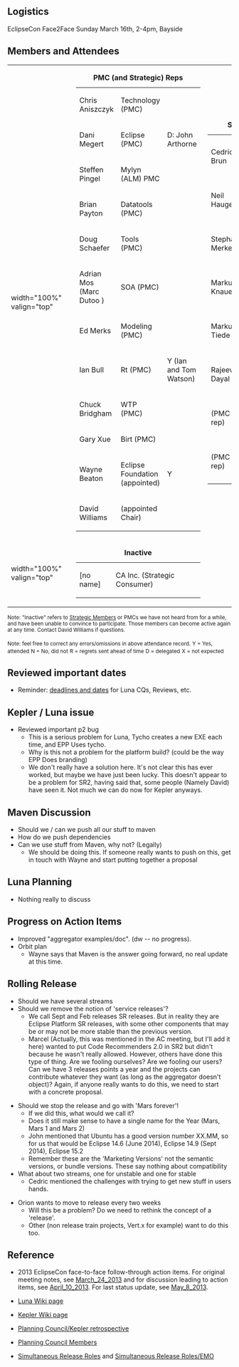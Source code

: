 ## Logistics

EclipseCon Face2Face Sunday March 16th, 2-4pm, Bayside

## Members and Attendees

<table>
<tbody>
<tr class="odd">
<td><p>width="100%" valign="top"</p></td>
<td></td>
<td><table>
<caption><strong>PMC (and Strategic) Reps</strong></caption>
<tbody>
<tr class="odd">
<td><p>Chris Aniszczyk</p></td>
<td><p>Technology (PMC)</p></td>
<td></td>
</tr>
<tr class="even">
<td><p>Dani Megert</p></td>
<td><p>Eclipse (PMC)</p></td>
<td><p>D: John Arthorne</p></td>
</tr>
<tr class="odd">
<td><p>Steffen Pingel</p></td>
<td><p>Mylyn (ALM) PMC</p></td>
<td></td>
</tr>
<tr class="even">
<td><p>Brian Payton</p></td>
<td><p>Datatools (PMC)</p></td>
<td></td>
</tr>
<tr class="odd">
<td><p>Doug Schaefer</p></td>
<td><p>Tools (PMC)</p></td>
<td></td>
</tr>
<tr class="even">
<td><p>Adrian Mos (Marc Dutoo )</p></td>
<td><p>SOA (PMC)</p></td>
<td></td>
</tr>
<tr class="odd">
<td><p>Ed Merks</p></td>
<td><p>Modeling (PMC)</p></td>
<td></td>
</tr>
<tr class="even">
<td><p>Ian Bull</p></td>
<td><p>Rt (PMC)</p></td>
<td><p>Y (Ian and Tom Watson)</p></td>
</tr>
<tr class="odd">
<td><p>Chuck Bridgham</p></td>
<td><p>WTP (PMC)</p></td>
<td></td>
</tr>
<tr class="even">
<td><p>Gary Xue</p></td>
<td><p>Birt (PMC)</p></td>
<td></td>
</tr>
<tr class="odd">
<td><p>Wayne Beaton</p></td>
<td><p>Eclipse Foundation (appointed)</p></td>
<td><p>Y</p></td>
</tr>
<tr class="even">
<td><p>David Williams</p></td>
<td><p>(appointed Chair)</p></td>
<td></td>
</tr>
</tbody>
</table></td>
<td><table>
<caption><strong>Strategic Reps</strong></caption>
<tbody>
<tr class="odd">
<td><p>Cedric Brun</p></td>
<td><p>OBEO (Strategic Developer)</p></td>
<td><p>Y</p></td>
</tr>
<tr class="even">
<td><p>Neil Hauge</p></td>
<td><p>Oracle (Strategic Developer)</p></td>
<td></td>
</tr>
<tr class="odd">
<td><p>Stephan Merker</p></td>
<td><p>SAP AG (Strategic Developer)</p></td>
<td></td>
</tr>
<tr class="even">
<td><p>Markus Knauer</p></td>
<td><p>Innoopract (Strategic Developer)</p></td>
<td><p>Y</p></td>
</tr>
<tr class="odd">
<td><p>Markus Tiede</p></td>
<td><p>BREDEX (Strategic Developer)</p></td>
<td></td>
</tr>
<tr class="even">
<td><p>Rajeev Dayal</p></td>
<td><p>Google (Strategic Developer)</p></td>
<td></td>
</tr>
<tr class="odd">
<td><p>(PMC rep)</p></td>
<td><p>Actuate (Strategic Developer)</p></td>
<td></td>
</tr>
<tr class="even">
<td><p>(PMC rep)</p></td>
<td><p>IBM (Strategic Developer)</p></td>
<td></td>
</tr>
</tbody>
</table></td>
</tr>
<tr class="even">
<td><p>width="100%" valign="top"</p></td>
<td></td>
<td><table>
<caption><strong>Inactive</strong></caption>
<tbody>
<tr class="odd">
<td><p>[no name]</p></td>
<td><p>CA Inc. (Strategic Consumer)</p></td>
<td></td>
</tr>
</tbody>
</table></td>
<td></td>
</tr>
</tbody>
</table>

<small>Note: "Inactive" refers to [Strategic
Members](http://www.eclipse.org/membership/showMembersWithTag.php?TagID=strategic)
or PMCs we have not heard from for a while, and have been unable to
convince to participate. Those members can become active again at any
time. Contact David Williams if questions.</small>

<small>Note: feel free to correct any errors/omissions in above
attendance record.</small>
<small>Y = Yes, attended</small>
<small>N = No, did not</small>
<small>R = regrets sent ahead of time</small>
<small>D = delegated</small>
<small>X = not expected</small>

## Reviewed important dates

  - Reminder: [deadlines and
    dates](https://dev.eclipse.org/mhonarc/lists/cross-project-issues-dev/msg10265.html)
    for Luna CQs, Reviews, etc.

## Kepler / Luna issue

  - Reviewed important p2 bug
      - This is a serious problem for Luna, Tycho creates a new EXE each
        time, and EPP Uses tycho.
      - Why is this not a problem for the platform build? (could be the
        way EPP Does branding)
      - We don't really have a solution here. It's not clear this has
        ever worked, but maybe we have just been lucky. This doesn't
        appear to be a problem for SR2, having said that, some people
        (Namely David) have seen it. Not much we can do now for Kepler
        anyways.

## Maven Discussion

  - Should we / can we push all our stuff to maven
  - How do we push dependencies
  - Can we use stuff from Maven, why not? (Legally)
      - We should be doing this. If someone really wants to push on
        this, get in touch with Wayne and start putting together a
        proposal

## Luna Planning

  - Nothing really to discuss

## Progress on Action Items

  - Improved "aggregator examples/doc". (dw -- no progress).
  - Orbit plan
      - Wayne says that Maven is the answer going forward, no real
        update at this time.

## Rolling Release

  - Should we have several streams
  - Should we remove the notion of 'service releases'?
      - We call Sept and Feb releases SR releases. But in reality they
        are Eclipse Platform SR releases, with some other components
        that may be or may not be more stable than the previous version.
      - Marcel (Actually, this was mentioned in the AC meeting, but I'll
        add it here) wanted to put Code Recommenders 2.0 in SR2 but
        didn't because he wasn't really allowed. However, others have
        done this type of thing. Are we fooling ourselves? Are we
        fooling our users? Can we have 3 releases points a year and the
        projects can contribute whatever they want (as long as the
        aggregator doesn't object)? Again, if anyone really wants to do
        this, we need to start with a concrete proposal.

<!-- end list -->

  - Should we stop the release and go with 'Mars forever'\!
      - If we did this, what would we call it?
      - Does it still make sense to have a single name for the Year
        (Mars, Mars 1 and Mars 2)
      - John mentioned that Ubuntu has a good version number XX.MM, so
        for us that would be Eclipse 14.6 (June 2014), Eclipse 14.9
        (Sept 2014), Eclipse 15.2
      - Remember these are the 'Marketing Versions' not the semantic
        versions, or bundle versions. These say nothing about
        compatibility
  - What about two streams, one for unstable and one for stable
      - Cedric mentioned the challenges with trying to get new stuff in
        users hands.

<!-- end list -->

  - Orion wants to move to release every two weeks
      - Will this be a problem? Do we need to rethink the concept of a
        'release'.
      - Other (non release train projects, Vert.x for example) want to
        do this too.

## Reference

  -
    2013 EclipseCon face-to-face follow-through action items. For
    original meeting notes, see
    [March_24_2013](Planning_Council/March_24_2013.md)
    and for discussion leading to action items, see
    [April_10_2013](Planning_Council/April_10_2013.md).
    For last status update, see
    [May_8_2013](Planning_Council/May_8_2013.md).

<!-- end list -->

  -
    [Luna Wiki page](Luna "wikilink")

<!-- end list -->

  -
    [Kepler Wiki page](Kepler "wikilink")

<!-- end list -->

  -
    [Planning Council/Kepler
    retrospective](Kepler_retrospective.md)

<!-- end list -->

  -
    [Planning Council
    Members](http://www.eclipse.org/org/foundation/council.php#planning)

<!-- end list -->

  -
    [Simultaneous Release Roles](Simultaneous_Release_Roles "wikilink")
    and [Simultaneous Release
    Roles/EMO](Simultaneous_Release_Roles/EMO "wikilink")